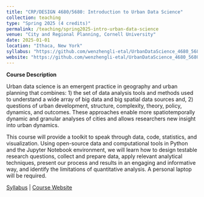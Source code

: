 ```yaml
---
title: "CRP/DESIGN 4680/5680: Introduction to Urban Data Science"
collection: teaching
type: "Spring 2025 (4 credits)"
permalink: /teaching/spring2025-intro-urban-data-science
venue: "City and Regional Planning, Cornell University"
date: 2025-01-01
location: "Ithaca, New York"
syllabus: "https://github.com/wenzhengli-etal/UrbanDataScience_4680_5680](https://github.com/wenzhengli-etal/UrbanDataScience_4680_5680/raw/main/Syllabus/intro_urban_data_science_syllabus_spr2025_final.pdf"
website: "https://github.com/wenzhengli-etal/UrbanDataScience_4680_5680"
---
```


**Course Description**

Urban data science is an emergent practice in geography and urban planning that combines: 1) the set of data analysis tools and methods used to understand a wide array of big data and big spatial data sources and, 2) questions of urban development, structure, complexity, theory, policy, dynamics, and outcomes. These approaches enable more spatiotemporally dynamic and granular analyses of cities and allows researchers new insight into urban dynamics.

This course will provide a toolkit to speak through data, code, statistics, and visualization. Using open-source data and computational tools in Python and the Jupyter Notebook environment, we will learn how to design testable research questions, collect and prepare data, apply relevant analytical techniques, present our process and results in an engaging and informative way, and identify the limitations of quantitative analysis. A personal laptop will be required. <br/>

[Syllabus](https://github.com/wenzhengli-etal/UrbanDataScience_4680_5680/raw/main/Syllabus/intro_urban_data_science_syllabus_spr2025_final.pdf) | [Course Website](https://github.com/wenzhengli-etal/UrbanDataScience_4680_5680)
